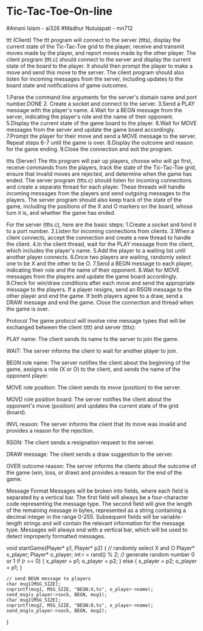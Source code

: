 # Tic-Tac-Toe-On-line
#Amani Islam - ai326
#Madhur Nutulapati - mn712



ttt (Client)
The ttt program will connect to the server (ttts), display the current state of the Tic-Tac-Toe grid to the player, receive and transmit moves made by the player, and report moves made by the other player.
The client program (ttt.c) should connect to the server and display the current state of the board to the player. It should then prompt the player to make a move and send this move to the server. The client program should also listen for incoming messages from the server, including updates to the board state and notifications of game outcomes.


1.Parse the command line arguments for the server's domain name and port number.DONE 
2. Create a socket and connect to the server.
3.Send a PLAY message with the player's name.
4.Wait for a BEGN message from the server, indicating the player's role and the name of their opponent.
5.Display the current state of the game board to the player.
6.Wait for MOVE messages from the server and update the game board accordingly.
7.Prompt the player for their move and send a MOVE message to the server.
Repeat steps 6-7 until the game is over.
8.Display the outcome and reason for the game ending.
9.Close the connection and exit the program.



ttts (Server)
The ttts program will pair up players, choose who will go first, receive commands from the players, track the state of the Tic-Tac-Toe grid, ensure that invalid moves are rejected, and determine when the game has ended.
The server program (ttts.c) should listen for incoming connections and create a separate thread for each player. These threads will handle incoming messages from the players and send outgoing messages to the players. The server program should also keep track of the state of the game, including the positions of the X and O markers on the board, whose turn it is, and whether the game has ended.



For the server (ttts.c), here are the basic steps:
1.Create a socket and bind it to a port number.
2.Listen for incoming connections from clients.
3.When a client connects, accept the connection and create a new thread to handle the client.
4.In the client thread, wait for the PLAY message from the client, which includes the player's name.
5.Add the player to a waiting list until another player connects.
6.Once two players are waiting, randomly select one to be X and the other to be O.
7.Send a BEGN message to each player, indicating their role and the name of their opponent.
8.Wait for MOVE messages from the players and update the game board accordingly.
9.Check for win/draw conditions after each move and send the appropriate message to the players.
If a player resigns, send an RSGN message to the other player and end the game.
If both players agree to a draw, send a DRAW message and end the game.
Close the connection and thread when the game is over.









Protocol
The game protocol will involve nine message types that will be exchanged between the client (ttt) and server (ttts):

PLAY name: The client sends its name to the server to join the game.

WAIT: The server informs the client to wait for another player to join.

BEGN role name: The server notifies the client about the beginning of the game, assigns a role (X or O) to the client, and sends the name of the opponent player.

MOVE role position: The client sends its move (position) to the server.

MOVD role position board: The server notifies the client about the opponent's move (position) and updates the current state of the grid (board).

INVL reason: The server informs the client that its move was invalid and provides a reason for the rejection.

RSGN: The client sends a resignation request to the server.

DRAW message: The client sends a draw suggestion to the server.

OVER outcome reason: The server informs the clients about the outcome of the game (win, loss, or draw) and provides a reason for the end of the game.

Message Format
Messages will be broken into fields, where each field is separated by a vertical bar. The first field will always be a four-character code representing the message type. The second field will give the length of the remaining message in bytes, represented as a string containing a decimal integer in the range 0-255. Subsequent fields will be variable-length strings and will contain the relevant information for the message type. Messages will always end with a vertical bar, which will be used to detect improperly formatted messages.



void startGame(Player* p1, Player* p2) {
    // randomly select X and O
    Player* x_player;
    Player* o_player;
    int r = rand() % 2;  // generate random number 0 or 1
    if (r == 0) {
        x_player = p1;
        o_player = p2;
    } else {
        x_player = p2;
        o_player = p1;
    }

    // send BEGN message to players
    char msg1[MSG_SIZE];
    snprintf(msg1, MSG_SIZE, "BEGN:X,%s", o_player->name);
    send_msg(x_player->sock, BEGN, msg1);
    char msg2[MSG_SIZE];
    snprintf(msg2, MSG_SIZE, "BEGN:O,%s", x_player->name);
    send_msg(o_player->sock, BEGN, msg2);
}
